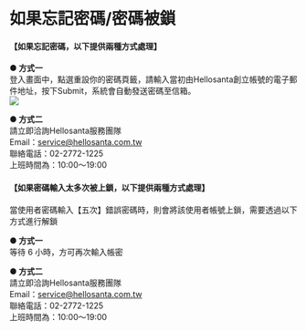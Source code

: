 # 如果忘記密碼/密碼被鎖

#### 【如果忘記密碼，以下提供兩種方式處理】
**● 方式一**  
登入畫面中，點選重設你的密碼頁籤，請輸入當初由Hellosanta創立帳號的電子郵件地址，按下Submit，系統會自動發送密碼至信箱。  
![](/_image/workbench/fSmmjpf.png)

**● 方式二**  
請立即洽詢Hellosanta服務團隊  
Email：service@hellosanta.com.tw  
聯絡電話：02-2772-1225  
上班時間為：10:00～19:00


#### 【如果密碼輸入太多次被上鎖，以下提供兩種方式處理】
當使用者密碼輸入【五次】錯誤密碼時，則會將該使用者帳號上鎖，需要透過以下方式進行解鎖  
  
**● 方式一**  
等待 6 小時，方可再次輸入帳密

**● 方式二**  
請立即洽詢Hellosanta服務團隊  
Email：service@hellosanta.com.tw  
聯絡電話：02-2772-1225  
上班時間為：10:00～19:00